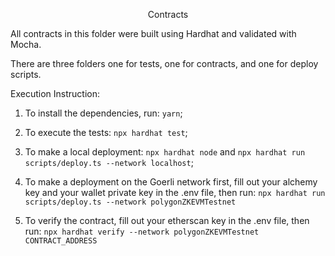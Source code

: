 <p align="center">
Contracts
</p>

All contracts in this folder were built using Hardhat and validated with Mocha.

There are three folders one for tests, one for contracts, and one for deploy scripts.

Execution Instruction:

1. To install the dependencies, run: `yarn`;

2. To execute the tests: `npx hardhat test`;

3. To make a local deployment: `npx hardhat node` and `npx hardhat run scripts/deploy.ts --network localhost`;

4. To make a deployment on the Goerli network first, fill out your alchemy key and your wallet private key in the .env file, then run: `npx hardhat run scripts/deploy.ts --network polygonZKEVMTestnet`

5. To verify the contract, fill out your etherscan key in the .env file, then run: `npx hardhat verify --network polygonZKEVMTestnet CONTRACT_ADDRESS`
